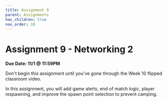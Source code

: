 ```yaml
---
title: Assignment 9
parent: Assignments
has_children: true
nav_order: 10
---
```


# Assignment 9 - Networking 2

**Due Date: 11/1 @ 11:59PM**

Don't begin this assignment until you've gone through the Week 10 flipped classroom video.

In this assignment, you will add game alerts, end of match logic, player respawning, and improve the spawn point selection to prevent camping.
